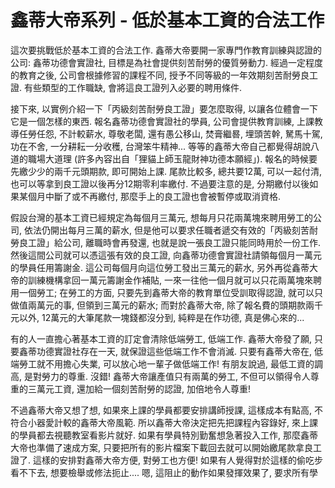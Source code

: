 # 鑫蒂大帝系列 - 低於基本工資的合法工作

這次要挑戰低於基本工資的合法工作. 鑫蒂大帝要開一家專門作教育訓練與認證的公司: 鑫蒂功德會實證社, 目標是為社會提供刻苦耐勞的優質勞動力. 經過一定程度的教育之後, 公司會根據修習的課程不同, 授予不同等級的一年效期刻苦耐勞良工證. 有些類型的工作職缺, 會將這良工證列入必要的聘用條件.

接下來, 以實例介紹一下「丙級刻苦耐勞良工證」要怎麼取得, 以讓各位體會一下它是一個怎樣的東西. 報名鑫蒂功德會實證社的學員, 公司會提供教育訓練, 上課教導任勞任怨, 不計較薪水, 尊敬老闆, 還有愚公移山, 焚膏繼晷, 埋頭苦幹, 駑馬十駕, 功在不舍, 一分耕耘一分收穫, 台灣笨牛精神... 等等的鑫蒂大帝自己都覺得胡說八道的職場大道理 (許多內容出自「狸貓上師玉龍財神功德本願經」). 報名的時候要先繳少少的兩千元頭期款, 即可開始上課. 尾款比較多, 總共要12萬, 可以一起付清, 也可以等拿到良工證以後再分12期零利率繳付. 不過要注意的是, 分期繳付以後如果某個月中斷了或不再繳付, 那麼手上的良工證也會被暫停或取消資格.

假設台灣的基本工資已經規定為每個月三萬元, 想每月只花兩萬塊來聘用勞工的公司, 依法仍開出每月三萬的薪水, 但是他可以要求任職者遞交有效的「丙級刻苦耐勞良工證」給公司, 離職時會再發還, 也就是說一張良工證只能同時用於一份工作. 然後這間公司就可以憑這張有效的良工證, 向鑫蒂功德會實證社請領每個月一萬元的學員任用籌謝金. 這公司每個月向這位勞工發出三萬元的薪水, 另外再從鑫蒂大帝的訓練機構拿回一萬元籌謝金作補貼, 一來一往他一個月就可以只花兩萬塊來聘用一個勞工; 在勞工的方面, 只要先到鑫蒂大帝的教育單位受訓取得認證, 就可以只做值兩萬元的事, 但領到三萬元的薪水; 而對於鑫蒂大帝, 除了報名費的頭期款兩千元以外, 12萬元的大筆尾款一塊錢都沒分到, 純粹是在作功德, 真是佛心來的...

有的人一直擔心著基本工資的訂定會清除低端勞工, 低端工作. 鑫蒂大帝發了願, 只要鑫蒂功德實證社存在一天, 就保證這些低端工作不會消滅. 只要有鑫蒂大帝在, 低端勞工就不用擔心失業, 可以放心地一輩子做低端工作! 有朋友說過, 最低工資的調高, 是對勞力的尊重. 沒錯! 鑫蒂大帝讓產值只有兩萬的勞工, 不但可以領得令人尊重的三萬元工資, 還加給一個刻苦耐勞的認證, 加倍地令人尊重!

不過鑫蒂大帝又想了想, 如果來上課的學員都要安排講師授課, 這樣成本有點高, 不符合小器愛計較的鑫蒂大帝風範. 所以鑫蒂大帝決定把先把課程內容錄好, 來上課的學員都去視聽教室看影片就好. 如果有學員特別勤奮想急著投入工作, 那麼鑫蒂大帝也準備了速成方案, 只要把所有的影片檔案下載回去就可以開始繳尾款拿良工證了. 這樣的安排對鑫蒂大帝方便, 對勞工也方便! 如果有人覺得對於這樣的偷吃步看不下去, 想要檢舉或修法扼止.... 嗯, 這阻止的動作如果發揮效果了, 要求所有學